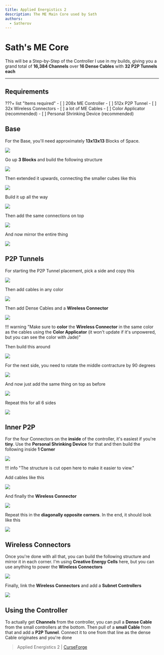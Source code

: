 ```yaml
---
title: Applied Energistics 2
description: The ME Main Core used by Sath
authors:
  - Satherov
---
```


# Sath's ME Core

This will be a Step-by-Step of the Controller I use in my builds, giving you a grand total of **16,384 Channels** over **16 Dense Cables** with **32 P2P Tunnels each**

---

## Requirements

???+ list "Items required"
    - [ ] 208x ME Controller
    - [ ] 512x P2P Tunnel
    - [ ] 32x Wireless Connectors
    - [ ] a lot of ME Cables
    - [ ] Color Applicator (recommended)
    - [ ] Personal Shrinking Device (recommended)

## Base

For the Base, you'll need approximately **13x13x13** Blocks of Space.

![](img/controller/controllerBase.png)

Go up **3 Blocks** and build the following structure

![](img/controller/controller1.png)

Then extended it upwards, connecting the smaller cubes like this

![](img/controller/controller2.png)

Build it up all the way

![](img/controller/controller3.png)

Then add the same connections on top

![](img/controller/controller4.png)

And now mirror the entire thing

![](img/controller/controller5.png)

## P2P Tunnels

For starting the P2P Tunnel placement, pick a side and copy this

![](img/controller/p2p1.png)

Then add cables in any color

![](img/controller/p2p2.png)

Then add Dense Cables and a **Wireless Connector**

![](img/controller/p2p3.png)

!!! warning "Make sure to **color** the **Wireless Connector** in the same color as the cables using the **Color Applicator** (it won't update if it's unpowered, but you can see the color with Jade)"

Then build this around

![](img/controller/p2p4.png)

For the next side, you need to rotate the middle contracture by 90 degrees

![](img/controller/p2p5.png)

And now just add the same thing on top as before

![](img/controller/p2p6.png)

Repeat this for all 6 sides

![](img/controller/p2p7.png)

## Inner P2P

For the four Connectors on the **inside** of the controller, it's easiest if you're **tiny**. Use the **Personal Shrinking Device** for that and then build the following inside **1 Corner**

![](img/controller/corner1.png)

!!! info "The structure is cut open here to make it easier to view."

Add cables like this

![](img/controller/corner2.png)

And finally the **Wireless Connector**

![](img/controller/corner3.png)

Repeat this in the **diagonally opposite corners**. In the end, it should look like this

![](img/controller/done.png)

## Wireless Connectors

Once you're done with all that, you can build the following structure and mirror it in each corner. I'm using **Creative Energy Cells** here, but you can use anything to power the **Wireless Connectors**

![](img/controller/connectors1.png)

Finally, link the **Wireless Connectors** and add a **Subnet Controllers**

![](img/controller/connectors2.png)

## Using the Controller

To actually get **Channels** from the controller, you can pull a **Dense Cable** from the small controllers at the bottom.
Then pull of a **small Cable** from that and add a **P2P Tunnel**. 
Connect it to one from that line as the dense Cable originates and you're done

> Applied Energistics 2 | [CurseForge](https://legacy.curseforge.com/minecraft/mc-mods/applied-energistics-2)
